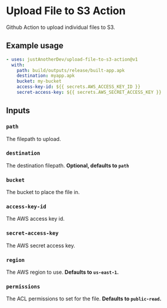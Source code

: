 # Upload File to S3 Action

Github Action to upload individual files to S3.

## Example usage

```yaml
- uses: justAnotherDev/upload-file-to-s3-action@v1
  with:
    path: build/outputs/release/built-app.apk
    destination: myapp.apk
    bucket: my-bucket
    access-key-id: ${{ secrets.AWS_ACCESS_KEY_ID }}
    secret-access-key: ${{ secrets.AWS_SECRET_ACCESS_KEY }}
```

## Inputs

### `path`

The filepath to upload.

### `destination`

The destination filepath. **Optional, defaults to `path`**

### `bucket`

The bucket to place the file in.

### `access-key-id`

The AWS access key id.

### `secret-access-key`

The AWS secret access key.

### `region`

The AWS region to use. **Defaults to `us-east-1`.**

### `permissions`

The ACL permissions to set for the file. **Defaults to `public-read`.**

